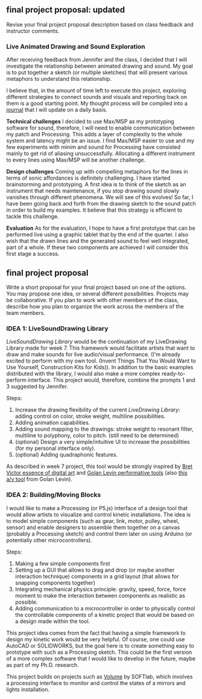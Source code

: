 
## final project proposal: updated
Revise your final project proposal description based on class feedback and instructor comments.

### Live Animated Drawing and Sound Exploration
After receiving feedback from Jennifer and the class, I decided that I will investigate the relationship between animated drawing and sound. My goal is to put together a sketch (or multiple sketches) that will present various metaphors to understand this relationship.

I believe that, in the amount of time left to execute this project, exploring different strategies to connect sounds and visuals and reporting back on them is a good starting point. My thought process will be compiled into a [journal](https://github.com/CSVAD/sam/tree/master/finalProject/process) that I will update on a daily basis.

**Technical challenges**
I decided to use Max/MSP as my prototyping software for sound, therefore, I will need to enable communication between my patch and Processing. This adds a layer of complexity to the whole system and latency might be an issue. I find Max/MSP easier to use and my few experiments with minim and sound for Processing have consisted mainly to get rid of aliasing unsuccessfully. Allocating a different instrument to every lines using Max/MSP will be another challenge.

**Design challenges**
Coming up with compelling metaphors for the lines in terms of sonic affordances is definitely challenging. I have started brainstorming and prototyping. A first idea is to think of the sketch as an instrument that needs maintenance, if you stop drawing sound slowly vanishes through different phenomena. We will see of this evolves! So far, I have been going back and forth from the drawing sketch to the sound patch in order to build my examples. It believe that this strategy is efficient to tackle this challenge.


**Evaluation**
As for the evaluation, I hope to have a first prototype that can be performed live using a graphic tablet that by the end of the quarter. I also wish that the drawn lines and the generated sound to feel well integrated, part of a whole. If these two components are achieved I will consider this first stage a success.



## final project proposal

Write a short proposal for your final project based on one of the options. You may propose one idea, or several different possibilities. Projects may be collaborative. If you plan to work with other members of the class, describe how you plan to organize the work across the members of the team members.


### IDEA 1: LiveSoundDrawing Library
_LiveSoundDrawing Library_ would be the continuation of my LiveDrawing Library made for week 7. This framework would facilitate artists that want to draw and make sounds for live audio/visual performance. (I'm already excited to perform with my own tool. (Invent Things That You Would Want to Use Yourself, Construction Kits for Kids)). In addition to the basic examples distributed with the library, I would also make a more complex ready-to-perform interface. This project would, therefore, combine the prompts 1 and 3 suggested by Jennifer.

Steps:
1. Increase the drawing flexibility of the current _LiveDrawing Library_: adding control on color, stroke weight, multiline possibilities.
2. Adding animation capabilities.
3. Adding sound mapping to the drawings: stroke weight to resonant filter, multiline to polyphony, color to pitch. (still need to be determined)
4. (optional) Design a very simple/intuitive UI to increase the possibilities (for my personal interface only).
5. (optional) Adding quadraphonic features.

As described in week 7 project, this tool would be strongly inspired by [Bret Victor essence of digital art](https://www.youtube.com/watch?v=ZfytHvgHybA) and [Golan Levin performative tools](http://www.flong.com/projects/yellowtail/) (also [this a/v tool](http://www.flong.com/projects/aves/) from Golan Levin).

### IDEA 2: Building/Moving Blocks
I would like to make a Processing (or P5.js) interface of a design tool that would allow artists to visualize and control kinetic installations. The idea is to model simple components (such as gear, link, motor, pulley, wheel, sensor) and enable designers to assemble them together on a canvas (probably a Processing sketch) and control them later on using Arduino (or potentially other microcontrollers).

Steps:
1. Making a few simple components first
2. Setting up a GUI that allows to drag and drop (or maybe another interaction technique) components in a grid layout (that allows for snapping components together)
3. Integrating mechanical physics principle: gravity, speed, force, force moment to make the interaction between components as realistic as possible.
4. Adding communication to a microcontroller in order to physically control the controllable components of a kinetic project that would be based on a design made within the tool.

This project idea comes from the fact that having a simple framework to design my kinetic work would be very helpful. Of course, one could use AutoCAD or SOLIDWORKS, but the goal here is to create something easy to prototype with such as a Processing sketch. This could be the first version of a more complex software that I would like to develop in the future, maybe as part of my Ph.D. research.

This project builds on projects such as [Volume](https://softlabnyc.com/portfolio/volume/) by SOFTlab, which involves a processing interface to monitor and control the states of a mirrors and lights installation.
